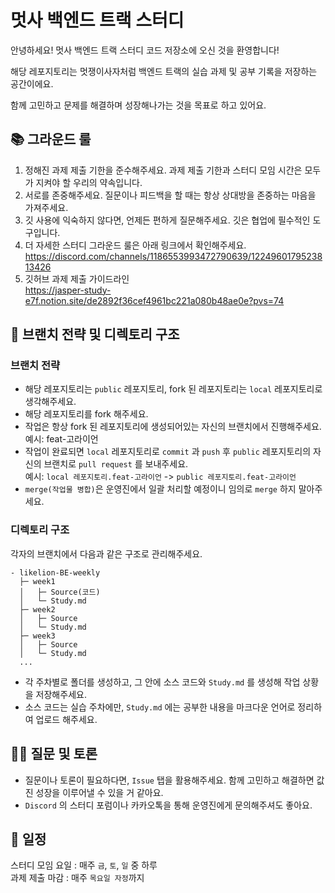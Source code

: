 
# 멋사 백엔드 트랙 스터디
안녕하세요! 멋사 백엔드 트랙 스터디 코드 저장소에 오신 것을 환영합니다!

해당 레포지토리는 멋쟁이사자처럼 백엔드 트랙의 실습 과제 및 공부 기록을 저장하는 공간이에요.

함께 고민하고 문제를 해결하며 성장해나가는 것을 목표로 하고 있어요.

## 📚 그라운드 룰
1. 정해진 과제 제출 기한을 준수해주세요. 과제 제출 기한과 스터디 모임 시간은 모두가 지켜야 할 우리의 약속입니다.
2. 서로를 존중해주세요. 질문이나 피드백을 할 때는 항상 상대방을 존중하는 마음을 가져주세요.
3. 깃 사용에 익숙하지 않다면, 언제든 편하게 질문해주세요. 깃은 협업에 필수적인 도구입니다.
4. 더 자세한 스터디 그라운드 룰은 아래 링크에서 확인해주세요. <br> https://discord.com/channels/1186553993472790639/1224960179523813426
5. 깃허브 과제 제출 가이드라인 <br> https://jasper-study-e7f.notion.site/de2892f36cef4961bc221a080b48ae0e?pvs=74


## 🌳 브랜치 전략 및 디렉토리 구조
### 브랜치 전략
* 해당 레포지토리는 `public` 레포지토리, fork 된 레포지토리는 `local` 레포지토리로 생각해주세요.
* 해당 레포지토리를 fork 해주세요.
* 작업은 항상 fork 된 레포지토리에 생성되어있는 자신의 브랜치에서 진행해주세요. 예시: feat-고라이언
* 작업이 완료되면 `local` 레포지토리로 `commit` 과 `push` 후 `public` 레포지토리의 자신의 브랜치로 `pull request` 를 보내주세요. <br>
  예시: `local 레포지토리.feat-고라이언` -> `public 레포지토리.feat-고라이언`
* `merge(작업물 병합)`은 운영진에서 일괄 처리할 예정이니 임의로 `merge` 하지 말아주세요.
### 디렉토리 구조
각자의 브랜치에서 다음과 같은 구조로 관리해주세요.
```
- likelion-BE-weekly
  ├─ week1
  │   ├─ Source(코드)
  │   └─ Study.md
  ├─ week2
  │   ├─ Source
  │   └─ Study.md
  ├─ week3
  │   ├─ Source
  │   └─ Study.md
  ...
```
* 각 주차별로 폴더를 생성하고, 그 안에 소스 코드와 `Study.md` 를 생성해 작업 상황을 저장해주세요.
* 소스 코드는 실습 주차에만, `Study.md` 에는 공부한 내용을 마크다운 언어로 정리하여 업로드 해주세요.
## 🙋‍♂️ 질문 및 토론
* 질문이나 토론이 필요하다면, `Issue` 탭을 활용해주세요. 함께 고민하고 해결하면 값진 성장을 이루어낼 수 있을 거 같아요.
* `Discord` 의 스터디 포럼이나 카카오톡을 통해 운영진에게 문의해주셔도 좋아요.
## 📅 일정
스터디 모임 요일 : 매주 `금`, `토`, `일` 중 하루 <br> 
과제 제출 마감 : 매주 `목요일 자정`까지

